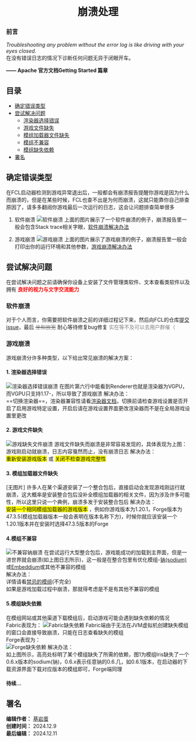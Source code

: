 <div align="center">

# 崩溃处理

</div>

### 前言
*Troubleshooting any problem without the error log is like driving with your eyes closed.* <br />在没有错误日志的情况下诊断任何问题无异于闭眼开车。

**—— Apache 官方文档Getting Started 篇章**

## 目录
- [确定错误类型](#确定错误类型)
- [尝试解决问题](#尝试解决问题)
  - [渲染器选择错误](#1.渲染器选择错误)
  - [游戏文件缺失](#2.游戏文件缺失)
  - [模组加载器文件缺失](#3.模组加载器文件缺失)
  - [模组不兼容](#4.模组不兼容)
  - [模组缺失依赖](#5.模组缺失依赖)
- [署名](#署名)
## 确定错误类型
在FCL启动器检测到游戏异常退出后，一般都会有崩溃报告提醒你游戏是因为什么而崩溃的，但是在某些时候，FCL也查不出是为何而崩溃，这就只能靠你自己排查原因了，请多多翻阅你游戏最后一次运行的日志，这会让问题排查简单很多

1. 软件崩溃
![软件崩溃](/img/crash/crash1.jpg)
上面的图片展示了一个软件崩溃的例子，崩溃报告里一般会包含Stack trace相关字眼，[软件崩溃解决办法](#软件崩溃)

2. 游戏崩溃
![游戏崩溃](/img/crash/crash2.jpg)
上面的图片展示了游戏崩溃的例子，崩溃报告里一般会打印出你的运行环境和其他参数，[游戏崩溃解决办法](#游戏崩溃)

## 尝试解决问题

在尝试解决问题之前请确保你设备上安装了文件管理类软件、文本查看类软件以及拥有
**<span style="color: red;">良好的视力与文字交流能力</span>**
### 软件崩溃

对于个人而言，你需要把软件崩溃之前的详细过程记下来，然后向FCL的仓库[提交issue](https://github.com/FCL-Team/FoldCraftLauncher/issues)，最后
~~<span style="color: gray;">坐和放宽</span>~~
耐心等待修复bug修复
<span style="color: gray;">实在等不及可以去用户群催（</span>

### 游戏崩溃
游戏崩溃分许多种类型，以下给出常见崩溃的解决方案：
#### 1. 渲染器选择错误
![渲染器选择错误崩溃](/img/crash/crash2.jpg)
在图片第六行中能看到Renderer也就是渲染器为VGPU，而VGPU只支持1.17-，所以导致了游戏崩溃
解决办法：<br />
==切换渲染器==，渲染器兼容性请看[渲染器文档](http://docs.ningmo.fun/docs/GL.html)，切换前请检查游戏设置是否开启了启用游戏特定设置，开启后请在游戏设置界面更改渲染器而不是在全局游戏设置里更改
#### 2. 游戏文件缺失
![游戏缺失文件崩溃](/img/crash/crash3.jpg)
游戏文件缺失而崩溃是非常容易发现的，具体表现为上图：游戏刚启动就崩溃，日志内容戛然而止，没有崩溃日志
解决办法：<br />
<span style="background-color: yellow">重新安装游戏版本</span>
或
<span style="background-color: yellow">关闭不检查游戏完整性</span>
#### 3. 模组加载器文件缺失
[无图片]
许多人在某个渠道安装了一个整合包后，直接启动会发现游戏刚运行就崩溃，这大概率是安装整合包后没补全模组加载器的相关文件，因为涉及许多可能性，所以这里只说一个典例，崩溃多发于安装整合包后
解决办法： <br />
<span style="background-color: yellow">安装一个相同模组加载器的游戏版本</span>
，例如你游戏版本为1.20.1，Forge版本为47.3.5(模组加载器版本一般会表明在版本名称下方)，时候你就应该安装一个1.20.1版本并在安装时选择47.3.5版本的Forge
#### 4.模组不兼容
![不兼容钠崩溃](/img/crash/crash4.jpg)
在尝试运行大型整合包后，游戏能成功的加载到主界面，但是一进世界就会崩溃(如上图日志所示)，这一般是在整合包里有优化模组-[钠(sodium)](https://www.curseforge.com/minecraft/mc-mods/sodium)或[Embeddium](https://www.curseforge.com/minecraft/mc-mods/embeddium)或其他不兼容的模组<br />
解决办法：<br />
详情请看[禁忌的模组](http://docs.ningmo.fun/docs/mods.html)(不完全)
<br />
如果是游戏加载过程中崩溃，那就得考虑是不是有其他不兼容的模组

#### 5.模组缺失依赖
在模组网站或其他渠道下载模组后，启动游戏可能会遇到缺失依赖的情况<br />Fabric表现为：
![Fabric缺失依赖](/img/crash/crash5.jpg)
Fabric端由于无法在JVM虚拟机创建缺失模组的窗口会直接导致崩溃，只能在日志查看缺失的模组<br />
Forge表现为：<br />
![Forge缺失依赖](/img/crash/crash6.jpg)
解决办法：<br />
如上图所示，高亮处标明了某个模组缺失了所需的依赖，图1为模组Iris缺失了一个0.6.x版本的sodium(钠)，0.6.x表示任意钠的0.6.几，如0.6.1版本，在启动器的下载资源界面下载对应版本的模组即可，Forge端同理

#### 待续...

## 署名 
  
 **编辑作者：** [基岩蛋](https://github.com/BedrockEgg) <br /> **创建时间：** 2024.12.9 <br />**最后编辑：** 2024.12.11